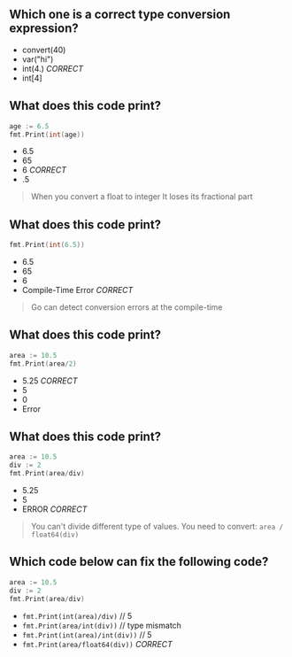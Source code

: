 ## Which one is a correct type conversion expression?
* convert(40)
* var("hi")
* int(4.) *CORRECT*
* int[4]

## What does this code print?
```go
age := 6.5
fmt.Print(int(age))
```
* 6.5
* 65
* 6 *CORRECT*
* .5

> When you convert a float to integer
> It loses its fractional part

## What does this code print?
```go
fmt.Print(int(6.5))
```
* 6.5
* 65
* 6
* Compile-Time Error *CORRECT*

> Go can detect conversion errors at the compile-time

## What does this code print?
```go
area := 10.5
fmt.Print(area/2)
```
* 5.25 *CORRECT*
* 5 
* 0
* Error

## What does this code print?
```go
area := 10.5
div := 2
fmt.Print(area/div)
```
* 5.25
* 5
* ERROR *CORRECT*

> You can't divide different type of values.
> You need to convert: `area / float64(div)`

## Which code below can fix the following code?
```go
area := 10.5
div := 2
fmt.Print(area/div)
```
* `fmt.Print(int(area)/div)`      // 5
* `fmt.Print(area/int(div))`      // type mismatch
* `fmt.Print(int(area)/int(div))` // 5
* `fmt.Print(area/float64(div))`  *CORRECT*